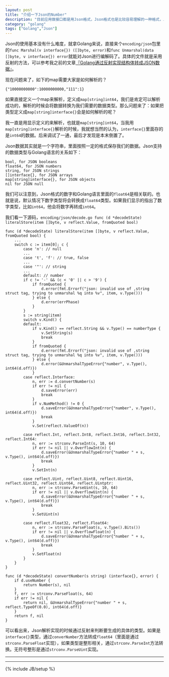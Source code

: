 ```yaml
---
layout: post
title: "介绍一下Json的Number"
description: "目前应用做接口都是用Json格式，Json格式也是比较容易理解的一种格式，上手很容易。但是还是有一些需要记录的东西。"
category: "golang"
tags: ["Golang","Json"]
---
```


Json的使用基本没有什么难度，就拿Golang来说，直接来个`encoding/json`包里的`func Marshal(v interface{}) ([]byte, error)`和`func Unmarshal(data []byte, v interface{}) error`就能对Json进行编解码了。具体的文件就是采用反射的方法，可以参考我之前的文章[『Golang通过反射实现结构体转成JSON数据』](http://blog.cyeam.com/golang/2014/08/11/go_json/)。

现在问题来了，如下的map需要大家是如何解析的？

	{"10000000000":10000000000,"111":1}
	
如果直接定义一个map来解析，定义成`map[string]int64`，我们是肯定可以解析成功的，解析的时候会将数据转换为我们需要的数据类型。那么问题来了：如果把类型定义成`map[string]interface{}`会是如何解析的呢？

我一直是用显示定义的来解析，也就是`map[string]int64`，当我用`map[string]interface{}`解析的时候，我就想当然的认为，`interface{}`里面存的是`int64`的数据。后来调试了一通，最后才发现是本末倒置了。

Json数据其实就是一个字符串，里面按照一定的格式保存我们的数据。Json支持的数据类型与Golang语言的关系如下：

	bool, for JSON booleans
	float64, for JSON numbers
	string, for JSON strings
	[]interface{}, for JSON arrays
	map[string]interface{}, for JSON objects
	nil for JSON null

我们可以注意到，Json格式的数字和Golang语言里面的`float64`是相关联的。也就是说，默认情况下数字类型将会转换成`float64`类型。如果我们显示的指出了数字类型，比如`int64`，他会将数字再转成`int64`。

我们看一下源码，`encoding/json/decode.go func (d *decodeState) literalStore(item []byte, v reflect.Value, fromQuoted bool)`

	func (d *decodeState) literalStore(item []byte, v reflect.Value, fromQuoted bool) {
		...
		switch c := item[0]; c {
			case 'n': // null
			...
			case 't', 'f': // true, false
			...
			case '"': // string
			...
			default: // number
			if c != '-' && (c < '0' || c > '9') {
				if fromQuoted {
					d.error(fmt.Errorf("json: invalid use of ,string struct tag, trying to unmarshal %q into %v", item, v.Type()))
				} else {
					d.error(errPhase)
				}
			}
			s := string(item)
			switch v.Kind() {
			default:
				if v.Kind() == reflect.String && v.Type() == numberType {
					v.SetString(s)
					break
				}
				if fromQuoted {
					d.error(fmt.Errorf("json: invalid use of ,string struct tag, trying to unmarshal %q into %v", item, v.Type()))
				} else {
					d.error(&UnmarshalTypeError{"number", v.Type(), int64(d.off)})
				}
			case reflect.Interface:
				n, err := d.convertNumber(s)
				if err != nil {
					d.saveError(err)
					break
				}
				if v.NumMethod() != 0 {
					d.saveError(&UnmarshalTypeError{"number", v.Type(), int64(d.off)})
					break
				}
				v.Set(reflect.ValueOf(n))

			case reflect.Int, reflect.Int8, reflect.Int16, reflect.Int32, reflect.Int64:
				n, err := strconv.ParseInt(s, 10, 64)
				if err != nil || v.OverflowInt(n) {
					d.saveError(&UnmarshalTypeError{"number " + s, v.Type(), int64(d.off)})
					break
				}
				v.SetInt(n)

			case reflect.Uint, reflect.Uint8, reflect.Uint16, reflect.Uint32, reflect.Uint64, reflect.Uintptr:
				n, err := strconv.ParseUint(s, 10, 64)
				if err != nil || v.OverflowUint(n) {
					d.saveError(&UnmarshalTypeError{"number " + s, v.Type(), int64(d.off)})
					break
				}
				v.SetUint(n)

			case reflect.Float32, reflect.Float64:
				n, err := strconv.ParseFloat(s, v.Type().Bits())
				if err != nil || v.OverflowFloat(n) {
					d.saveError(&UnmarshalTypeError{"number " + s, v.Type(), int64(d.off)})
					break
				}
				v.SetFloat(n)
			}
		}
	}
	
	func (d *decodeState) convertNumber(s string) (interface{}, error) {
		if d.useNumber {
			return Number(s), nil
		}
		f, err := strconv.ParseFloat(s, 64)
		if err != nil {
			return nil, &UnmarshalTypeError{"number " + s, reflect.TypeOf(0.0), int64(d.off)}
		}
		return f, nil
	}
	
可以看出来，Json解析实现的时候通过反射来判断要生成的具体的类型。如果是`interface{}`类型，通过`converNumber`方法转成`float64`（里面是通过`strconv.ParseFloat`实现），如果类型是整形相关，通过`strconv.ParseInt`方法转换。无符号整形是通过`strconv.ParseUint`实现。



---


---

{% include JB/setup %}
